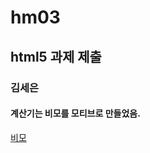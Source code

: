 # hm03
## html5 과제 제출
### 김세은
#### 계산기는 비모를 모티브로 만들었음.
[비모](https://mblogthumb-phinf.pstatic.net/MjAxODEwMDJfMjUz/MDAxNTM4NDY3NDI3OTcx.aYsRd0yyGYdokNb6hYC2s8e1wfuO6BmzDOrYbyGH0mIg.p-chijmDFuORJZSezBLnlcZv-Z4HwQzL3odeMI9e8-Yg.JPEG.cha-cha97/20170708_134403.jpg?type=w800)
